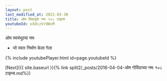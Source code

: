 ```yaml
---
layout: post
last_modified_at: 2021-03-30
title: ओम विश्वदृशे नमः १०८ टाइम्स
youtubeId: xXdczVrOWcM
---
```

 
 
 ओम स्वयंभूठया नमः  
 
 -  जो स्वतः निर्माण केला गेला 
 
  
 
  
 
 
 
 
 
 


{% include youtubePlayer.html id=page.youtubeId %}
 
[Next]({{ site.baseurl }}{% link  split2/_posts/2016-04-04-ओम गोविंदाच्या नमः १०८ टाइम्स.md%})
 
